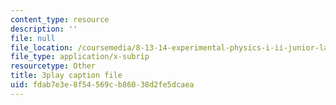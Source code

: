 ```yaml
---
content_type: resource
description: ''
file: null
file_location: /coursemedia/8-13-14-experimental-physics-i-ii-junior-lab-fall-2016-spring-2017/fdab7e3e8f54569cb86038d2fe5dcaea_57uqU8G_z0E.vtt
file_type: application/x-subrip
resourcetype: Other
title: 3play caption file
uid: fdab7e3e-8f54-569c-b860-38d2fe5dcaea
---
```

